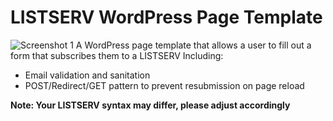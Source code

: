 # LISTSERV WordPress Page Template
![Screenshot 1](https://github/jlayog/list-serv-form-page-template/blob/images/screenshot1.png?raw=true)
A WordPress page template that allows a user to fill out a form that subscribes them to a LISTSERV
Including:
- Email validation and sanitation
- POST/Redirect/GET pattern to prevent resubmission on page reload

**Note: Your LISTSERV syntax may differ, please adjust accordingly** 
